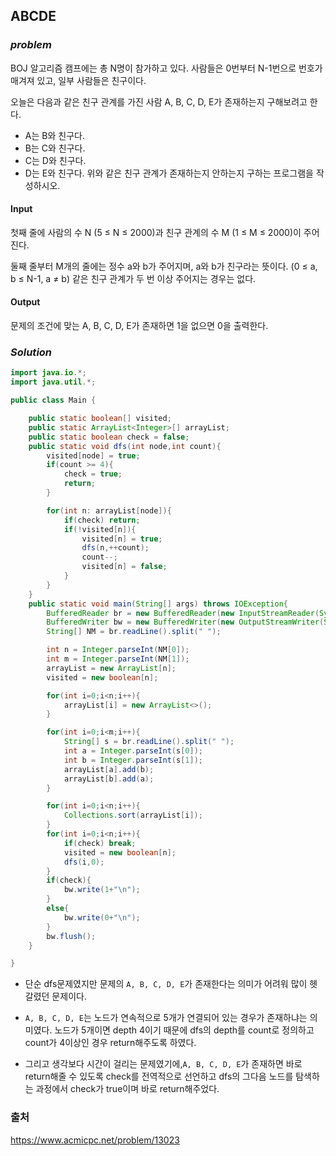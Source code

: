 ## **ABCDE**


### ***problem***
BOJ 알고리즘 캠프에는 총 N명이 참가하고 있다. 사람들은 0번부터 N-1번으로 번호가 매겨져 있고, 일부 사람들은 친구이다.

오늘은 다음과 같은 친구 관계를 가진 사람 A, B, C, D, E가 존재하는지 구해보려고 한다.

- A는 B와 친구다.
- B는 C와 친구다.
- C는 D와 친구다.
- D는 E와 친구다.
위와 같은 친구 관계가 존재하는지 안하는지 구하는 프로그램을 작성하시오.


#### **Input**
첫째 줄에 사람의 수 N (5 ≤ N ≤ 2000)과 친구 관계의 수 M (1 ≤ M ≤ 2000)이 주어진다.

둘째 줄부터 M개의 줄에는 정수 a와 b가 주어지며, a와 b가 친구라는 뜻이다. (0 ≤ a, b ≤ N-1, a ≠ b) 같은 친구 관계가 두 번 이상 주어지는 경우는 없다.

#### **Output**
문제의 조건에 맞는 A, B, C, D, E가 존재하면 1을 없으면 0을 출력한다.

### ***Solution***
``` java
import java.io.*;
import java.util.*;

public class Main {

    public static boolean[] visited;
    public static ArrayList<Integer>[] arrayList;
    public static boolean check = false;
    public static void dfs(int node,int count){
        visited[node] = true;
        if(count >= 4){
            check = true;
            return;
        }

        for(int n: arrayList[node]){
            if(check) return;
            if(!visited[n]){
                visited[n] = true;
                dfs(n,++count);
                count--;
                visited[n] = false;
            }
        }
    }
    public static void main(String[] args) throws IOException{
        BufferedReader br = new BufferedReader(new InputStreamReader(System.in));
        BufferedWriter bw = new BufferedWriter(new OutputStreamWriter(System.out));
        String[] NM = br.readLine().split(" ");

        int n = Integer.parseInt(NM[0]);
        int m = Integer.parseInt(NM[1]);
        arrayList = new ArrayList[n];
        visited = new boolean[n];

        for(int i=0;i<n;i++){
            arrayList[i] = new ArrayList<>();
        }

        for(int i=0;i<m;i++){
            String[] s = br.readLine().split(" ");
            int a = Integer.parseInt(s[0]);
            int b = Integer.parseInt(s[1]);
            arrayList[a].add(b);
            arrayList[b].add(a);
        }

        for(int i=0;i<n;i++){
            Collections.sort(arrayList[i]);
        }
        for(int i=0;i<n;i++){
            if(check) break;
            visited = new boolean[n];
            dfs(i,0);
        }
        if(check){
            bw.write(1+"\n");
        }
        else{
            bw.write(0+"\n");
        }
        bw.flush();
    }

}
```
- 단순 dfs문제였지만 문제의 `A, B, C, D, E`가 존재한다는 의미가 어려워 많이 헷갈렸던 문제이다.

- `A, B, C, D, E`는 노드가 연속적으로 5개가 연결되어 있는 경우가 존재하냐는 의미였다. 노드가 5개이면 depth 4이기 때문에 dfs의 depth를 count로 정의하고 count가 4이상인 경우 return해주도록 하였다.
- 그리고 생각보다 시간이 걸리는 문제였기에,`A, B, C, D, E`가 존재하면 바로 return해줄 수 있도록 check를 전역적으로 선언하고 dfs의 그다음 노드를 탐색하는 과정에서 check가 true이며 바로 return해주었다.


### 출처
https://www.acmicpc.net/problem/13023